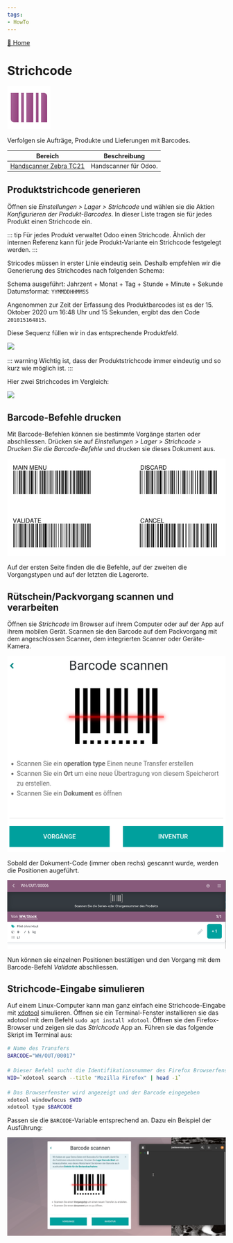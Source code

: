 ```yaml
---
tags:
- HowTo
---
```

[🔗 Home](/)
# Strichcode
![icons_odoo_stock_barcode](assets/icons_odoo_stock_barcode.png)

Verfolgen sie Aufträge, Produkte und Lieferungen mit Barcodes.

| Bereich                                             | Beschreibung          |
| --------------------------------------------------- | --------------------- |
| [Handscanner Zebra TC21](Handscanner%20Zebra%20TC21.md) | Handscanner für Odoo. |

## Produktstrichcode generieren

Öffnen sie *Einstellungen > Lager > Strichcode* und wählen sie die Aktion *Konfigurieren der Produkt-Barcodes*. In dieser Liste tragen sie für jedes Produkt einen Strichcode ein.

::: tip
Für jedes Produkt verwaltet Odoo einen Strichcode. Ähnlich der internen Referenz kann für jede Produkt-Variante ein Strichcode festgelegt werden.
:::

Stricodes müssen in erster Linie eindeutig sein. Deshalb empfehlen wir die Generierung des Strichcodes nach folgenden Schema:

Schema ausgeführt: Jahrzent + Monat + Tag + Stunde + Minute + Sekunde  
Datumsformat: `YYMMDDHHMMSS`

Angenommen zur Zeit der Erfassung des Produktbarcodes ist es der 15. Oktober 2020 um 16:48 Uhr und 15 Sekunden, ergibt das den Code `201015164815`.

Diese Sequenz füllen wir in das entsprechende Produktfeld.

![](assets/Strichcode%20f%C3%BCr%20Produkte%20generieren.png)

::: warning
Wichtig ist, dass der Produktstrichcode immer eindeutig und so kurz wie möglich ist.
:::

Hier zwei Strichcodes im Vergleich:

![](assets/Strichcode%20zwei%20Codes%20im%20Vergleich.png)

## Barcode-Befehle drucken

Mit Barcode-Befehlen können sie bestimmte Vorgänge starten oder abschliessen. Drücken sie auf *Einstellungen > Lager > Strichcode > Drucken Sie die Barcode-Befehle* und drucken sie dieses Dokument aus.

![](assets/Strichcode%20Barcode-Befehle.png)

Auf der ersten Seite finden die die Befehle, auf der zweiten die Vorgangstypen und auf der letzten die Lagerorte.

## Rütschein/Packvorgang scannen und verarbeiten

Öffnen sie *Strichcode* im Browser auf ihrem Computer oder auf der App auf ihrem mobilen Gerät. Scannen sie den Barcode auf dem Packvorgang mit dem angeschlossen Scanner, dem integrierten Scanner oder Geräte-Kamera.

![](assets/Strichcode%20scannen.png)

Sobald der Dokument-Code (immer oben rechs) gescannt wurde, werden die Positionen augeführt.

![](assets/Strichcode%20Positionen%20Scanvorgang.png)

Nun können sie einzelnen Positionen bestätigen und den Vorgang mit dem Barcode-Befehl *Validate* abschliessen.

## Strichcode-Eingabe simulieren

Auf einem Linux-Computer kann man ganz einfach eine Strichcode-Eingabe mit [xdotool](https://www.semicomplete.com/projects/xdotool/) simulieren. Öffnen sie ein Terminal-Fenster installieren sie das xdotool mit dem Befehl `sudo apt install xdotool`. Öffnen sie den Firefox-Browser und zeigen sie das *Strichcode* App an. Führen sie das folgende Skript im Terminal aus:

```bash
# Name des Transfers
BARCODE="WH/OUT/00017"

# Dieser Befehl sucht die Identifikationsnummer des Firefox Browserfenster
WID=`xdotool search --title "Mozilla Firefox" | head -1`

# Das Browserfenster wird angezeigt und der Barcode eingegeben
xdotool windowfocus $WID
xdotool type $BARCODE
```

Passen sie die `BARCODE`-Variable entsprechend an. Dazu ein Beispiel der Ausführung:

![Strichcode Eignabe simulieren](assets/Strichcode%20Eignabe%20simulieren.gif)
